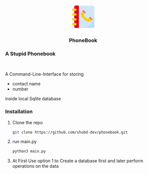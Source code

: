 <!--
*** Thanks for checking out the Best-README-Template. If you have a suggestion
*** that would make this better, please fork the repo and create a pull request
*** or simply open an issue with the tag "enhancement".
*** Thanks again! Now go create something AMAZING! :D
***
***
***
*** To avoid retyping too much info. Do a search and replace for the following:
*** github_username, repo_name, twitter_handle, email, project_title, project_description
-->



<!-- PROJECT SHIELDS -->
<!--
*** I'm using markdown "reference style" links for readability.
*** Reference links are enclosed in brackets [ ] instead of parentheses ( ).
*** See the bottom of this document for the declaration of the reference variables
*** for contributors-url, forks-url, etc. This is an optional, concise syntax you may use.
*** https://www.markdownguide.org/basic-syntax/#reference-style-links
-->




<!-- PROJECT LOGO -->
<br />
<p align="center">
  <a href="https://github.com/github_username/repo_name">
    <img src="./logo.png" alt="Logo" width="80" height="80">
  </a>

  <h3 align="center">PhoneBook</h3>

  <p align="center">
    <h3>A Stupid Phonebook</h3>
    <br />   
  </p>
</p>






A Command-Line-Interface for storing 
<ul>
<li>contact name</li> 
<li>number </li>
</ul>
inside local Sqlite database 



### Installation

1. Clone the repo
   ```sh
   git clone https://github.com/shubd-dev/phonebook.git
   ```
2. run main.py
   ```sh
   python3 main.py
   ```
3. At First Use option 1 to Create a database first and later perform operations on the data




